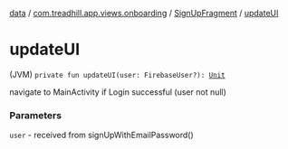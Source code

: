 [data](../../index.md) / [com.treadhill.app.views.onboarding](../index.md) / [SignUpFragment](index.md) / [updateUI](./update-u-i.md)

# updateUI

(JVM) `private fun updateUI(user: FirebaseUser?): `[`Unit`](https://kotlinlang.org/api/latest/jvm/stdlib/kotlin/-unit/index.html)

navigate to MainActivity if Login successful (user not null)

### Parameters

`user` - received from signUpWithEmailPassword()